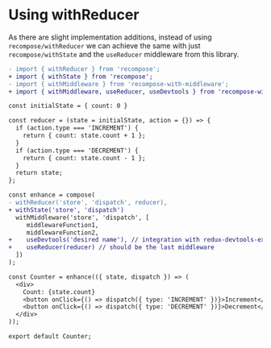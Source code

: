 # Using withReducer

As there are slight implementation additions, instead of
using `recompose/withReducer` we can achieve the same with
just `recompose/withState` and the `useReducer` middleware
from this library.

```diff
- import { withReducer } from 'recompose';
+ import { withState } from 'recompose';
- import { withMiddleware } from 'recompose-with-middleware';
+ import { withMiddleware, useReducer, useDevtools } from 'recompose-with-middleware';

const initialState = { count: 0 }

const reducer = (state = initialState, action = {}) => {
  if (action.type === 'INCREMENT') {
    return { count: state.count + 1 };
  }
  if (action.type === 'DECREMENT') {
    return { count: state.count - 1 };
  }
  return state;
};

const enhance = compose(
- withReducer('store', 'dispatch', reducer),
+ withState('store', 'dispatch')
  withMiddleware('store', 'dispatch', [
     middlewareFunction1,
     middlewareFunction2,
+    useDevtools('desired name'), // integration with redux-devtools-extension
+    useReducer(reducer) // should be the last middleware
  ])
);

const Counter = enhance(({ state, dispatch }) => (
  <div>
    Count: {state.count}
    <button onClick={() => dispatch({ type: 'INCREMENT' })}>Increment</button>
    <button onClick={() => dispatch({ type: 'DECREMENT' })}>Decrement</button>
  </div>
));

export default Counter;
```
